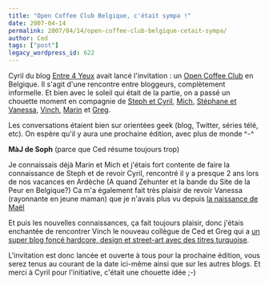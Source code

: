 ```yaml
---
title: "Open Coffee Club Belgique, c'était sympa !"
date: 2007-04-14
permalink: 2007/04/14/open-coffee-club-belgique-cetait-sympa/
author: Ced
tags: ["post"]
legacy_wordpress_id: 622
---
```


Cyril du blog [Entre 4 Yeux](http://entre4yeux.fr/2007/03/15/opencoffee-club-de-belgique-cest-pour-quand) avait lancé l'invitation : un [Open Coffee Club](http://localglobe.blogspot.com/2007/02/opencoffee-club.html) en Belgique. Il s'agit d'une rencontre entre bloggeurs, complètement informelle. Et bien avec le soleil qui était de la partie, on a passé un chouette moment en compagnie de [Steph et Cyril](http://entre4yeux.fr), [Mich](http://www.emich.be/), [Stéphane et Vanessa](http://herdo.be/blog/), [Vinch](http://www.vinch.be/blog/), [Marin](http://www.gatellier.be/blog/) et [Greg](http://blog.disobedience.be).

Les conversations étaient bien sur orientées geek (blog, Twitter, séries télé, etc). On espère qu'il y aura une prochaine édition, avec plus de monde ^-^

<!-- excerpt -->

__MàJ de Soph__ (parce que Ced résume toujours trop)

Je connaissais déjà Marin et Mich et j'étais fort contente de faire la connaissance de Steph et de revoir Cyril, rencontré il y a presque 2 ans lors de nos vacances en Ardèche (A quand Zehunter et la bande du Site de la Peur en Belgique?) Ca m'a également fait très plaisir de revoir Vanessa (rayonnante en jeune maman) que je n'avais plus vu depuis [la naissance de Maël](http://herdo.be/blog/index.php?2006/11/10/76-pourquoi-suis-je-si-peu-present)

Et puis les nouvelles connaissances, ça fait toujours plaisir, donc j'étais enchantée de rencontrer Vinch le nouveau collègue de Ced et Greg qui a [un super blog foncé hardcore, design et street-art avec des titres turquoise](http://blog.disobedience.be/).

L'invitation est donc lancée et ouverte à tous pour la prochaine édition, vous serez tenus au courant de la date ici-même ainsi que sur les autres blogs. Et merci à Cyril pour l'initiative, c'était une chouette idée ;-)
